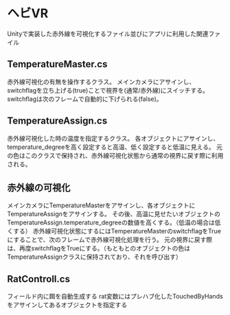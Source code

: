 # ヘビVR
Unityで実装した赤外線を可視化するファイル並びにアプリに利用した関連ファイル

## TemperatureMaster.cs
赤外線可視化の有無を操作するクラス。
メインカメラにアサインし、switchflagを立ち上げる(true)ことで視界を(通常/赤外線)にスイッチする。
switchflagは次のフレームで自動的に下げられる(false)。

## TemperatureAssign.cs
赤外線可視化した時の温度を指定するクラス。
各オブジェクトにアサインし、temperature_degreeを高く設定すると高温、低く設定すると低温に見える。
元の色はこのクラスで保持され、赤外線可視化状態から通常の視界に戻す際に利用される。



## 赤外線の可視化
メインカメラにTemperatureMasterをアサインし、各オブジェクトにTemperatureAssignをアサインする。
その後、高温に見せたいオブジェクトのTemperatureAssign.temperature_degreeの数値を高くする。（低温の場合は低くする）
赤外線可視化状態にするにはTemperatureMasterのswitchflagをTrueにすることで、次のフレームで赤外線可視化処理を行う。
元の視界に戻す際は、再度switchflagをTrueにする。（もともとのオブジェクトの色はTemperatureAssignクラスに保持されており、それを呼び出す）

## RatControll.cs
フィールド内に餌を自動生成する
rat変数にはプレハブ化したTouchedByHandsをアサインしてあるオブジェクトを指定する

